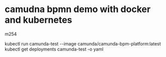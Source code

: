 # camudna bpmn demo with docker and kubernetes
m254

kubectl run camunda-test --image camunda/camunda-bpm-platform:latest
kubectl get deployments camunda-test -o yaml